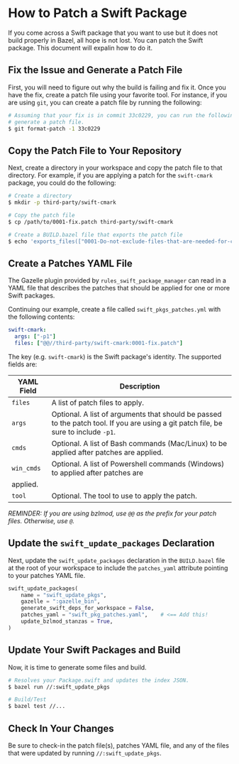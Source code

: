 # How to Patch a Swift Package

If you come across a Swift package that you want to use but it does not build properly in Bazel, all
hope is not lost. You can patch the Swift package. This document will expalin how to do it.

## Fix the Issue and Generate a Patch File

First, you will need to figure out why the build is failing and fix it. Once you have the fix,
create a patch file using your favorite tool. For instance, if you are using `git`, you can create a
patch file by running the following:

```sh
# Assuming that your fix is in commit 33c0229, you can run the following to 
# generate a patch file.
$ git format-patch -1 33c0229
```

## Copy the Patch File to Your Repository

Next, create a directory in your workspace and copy the patch file to that directory.  For example,
if you are applying a patch for the `swift-cmark` package, you could do the following:

```sh
# Create a directory
$ mkdir -p third-party/swift-cmark

# Copy the patch file
$ cp /path/to/0001-fix.patch third-party/swift-cmark

# Create a BUILD.bazel file that exports the patch file
$ echo 'exports_files(["0001-Do-not-exclude-files-that-are-needed-for-compilation.patch"])' > third-party/swift-cmark/BUILD.bazel
```

## Create a Patches YAML File

The Gazelle plugin provided by `rules_swift_package_manager` can read in a YAML file that describes
the patches that should be applied for one or more Swift packages. 

Continuing our example, create a file called `swift_pkgs_patches.yml` with the following contents:

```yaml
swift-cmark:
  args: ["-p1"]
  files: ["@@//third-party/swift-cmark:0001-fix.patch"]
```

The key (e.g. `swift-cmark`) is the Swift package's identity. The supported fields are:

| YAML Field | Description |
| ---------- | ----------- |
| `files` | A list of patch files to apply. |
| `args` | Optional. A list of arguments that should be passed to the patch tool. If you are using a git patch file, be sure to include `-p1`. |
| `cmds` | Optional. A list of Bash commands (Mac/Linux) to be applied after patches are applied. |
| `win_cmds` | Optional. A list of Powershell commands (Windows) to applied after patches are
applied. |
| `tool` | Optional. The tool to use to apply the patch. |


_REMINDER: If you are using bzlmod, use `@@` as the prefix for your patch files. Otherwise, use
`@`._

## Update the `swift_update_packages` Declaration

Next, update the `swift_update_packages` declaration in the `BUILD.bazel` file at the root of your
workspace to include the `patches_yaml` attribute pointing to your patches YAML file.

```python
swift_update_packages(
    name = "swift_update_pkgs",
    gazelle = ":gazelle_bin",
    generate_swift_deps_for_workspace = False,
    patches_yaml = "swift_pkg_patches.yaml",    # <== Add this!
    update_bzlmod_stanzas = True,
)
```

## Update Your Swift Packages and Build

Now, it is time to generate some files and build.

```sh
# Resolves your Package.swift and updates the index JSON.
$ bazel run //:swift_update_pkgs

# Build/Test
$ bazel test //...
```

## Check In Your Changes

Be sure to check-in the patch file(s), patches YAML file, and any of the files that were updated by
running `//:swift_update_pkgs`.
